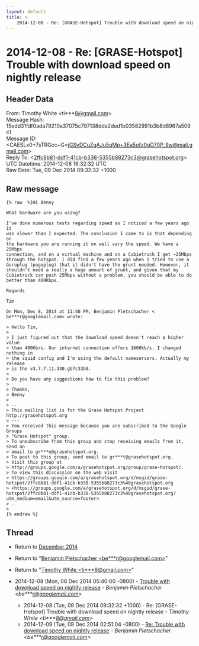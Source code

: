 ```yaml
---
layout: default
title: >
    2014-12-08 - Re: [GRASE-Hotspot] Trouble with download speed on nightly release
---
```


# 2014-12-08 - Re: [GRASE-Hotspot] Trouble with download speed on nightly release

## Header Data

From: Timothy White \<ti***8@gmail.com\><br>
Message Hash: 15edd31fdf0ada79210a37075c797138dda2ded1b03582991b3b8d6967a509c1<br>
Message ID: \<CAESLx0+7sTRGcc+G=jGSvDCuZgAJu5qMp+3Ea5ofz0gD70P_9w@mail.gmail.com\><br>
Reply To: \<2ffc8b81-ddf1-41cb-b338-5355b88273c3@grasehotspot.org\><br>
UTC Datetime: 2014-12-08 16:32:32 UTC<br>
Raw Date: Tue, 09 Dec 2014 09:32:32 +1000<br>

## Raw message

```
{% raw  %}Hi Benny

What hardware are you using?

I've done numerous tests regarding speed as I noticed a few years ago it
was slower than I expected. The conclusion I came to is that depending on
the hardware you are running it on well vary the speed. We have a 25Mbps
connection, and on a virtual machine and on a Cubietruck I get ~25Mbps
through the hotspot. I did find a few years ago when I tried to use a
Guruplug (pogoplug) that it didn't have the grunt needed. However, it
shouldn't need a really a huge amount of grunt, and given that my
Cubietruck can push 25Mbps without a problem, you should be able to do
better than 400Kbps.

Regards

Tim

On Mon, Dec 8, 2014 at 11:40 PM, Benjamin Pletschacher <
be***r@googlemail.com> wrote:

> Hello Tim,
>
> I just figured out that the download speed doesn't reach a higher value
> than 400Kb/s. Our internet connection offers 1600kb/s. I changed nothing in
> the squid config and I'm using the default nameservers. Actually my release
> is the v3.7.7.11.330.gb7c33b0.
>
> Do you have any suggestions how to fix this problem?
>
> Thanks,
> Benny
>
> --
> This mailing list is for the Grase Hotspot Project http://grasehotspot.org
> ---
> You received this message because you are subscribed to the Google Groups
> "Grase Hotspot" group.
> To unsubscribe from this group and stop receiving emails from it, send an
> email to gr***e@grasehotspot.org.
> To post to this group, send email to gr***t@grasehotspot.org.
> Visit this group at
> http://groups.google.com/a/grasehotspot.org/group/grase-hotspot/.
> To view this discussion on the web visit
> https://groups.google.com/a/grasehotspot.org/d/msgid/grase-hotspot/2ffc8b81-ddf1-41cb-b338-5355b88273c3%40grasehotspot.org
> <https://groups.google.com/a/grasehotspot.org/d/msgid/grase-hotspot/2ffc8b81-ddf1-41cb-b338-5355b88273c3%40grasehotspot.org?utm_medium=email&utm_source=footer>
> .
>
{% endraw %}
```

## Thread

+ Return to [December 2014](/archive/2014/12)

+ Return to "[Benjamin Pletschacher <be***r<span>@</span>googlemail.com>](/authors/be___r_at_googlemail_com)"
+ Return to "[Timothy White <ti***8<span>@</span>gmail.com>](/authors/ti___8_at_gmail_com)"

+ 2014-12-08 (Mon, 08 Dec 2014 05:40:00 -0800) - [Trouble with download speed on nightly release](/archive/2014/12/deb52c0608dd884c51ba68869925b440d92861c3e4fe0737e192e42045d4a362) - _Benjamin Pletschacher \<be***r@googlemail.com\>_
  + 2014-12-08 (Tue, 09 Dec 2014 09:32:32 +1000) - Re: [GRASE-Hotspot] Trouble with download speed on nightly release - _Timothy White \<ti***8@gmail.com\>_
  + 2014-12-09 (Tue, 09 Dec 2014 02:51:04 -0800) - [Re: Trouble with download speed on nightly release](/archive/2014/12/e1401b37050329888c8c6642351f3ce73daa0bc82d1dec039b28c00f5f0f58bf) - _Benjamin Pletschacher \<be***r@googlemail.com\>_

